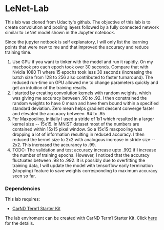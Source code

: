 # LeNet-Lab
This lab was cloned from Udacity's github. The objective of this lab is to create convolution and pooling layers followed by a fully connected network similar to LeNet model shown in the Jupyter notebook.

Since the jupyter notbook is self explanatory, I will only list the learning points that were new to me and that improved the accuracy and reduce training time.

1) Use GPU if you want to tinker with the model and run it rapidly. On my macbook pro each epoch took over 30 seconds. Compare that with Nvidia 1080 TI where 15 epochs took less 30 seconds (increasing the batch size from 128 to 256 also contributed to faster turnaround). The reduced run-time on GPU allowed me to change parameters quickly and get an intuition of the training results.
2) I started by creating convolution kernels with random weights, which was giving me accuracy between .90 to .92. I then constrained the random weights to have 0 mean and have them bound within a specified standard deviation. Zero mean helps gradient descent converge faster and elevated the accuracy between .94 to .95
3) For Maxpooling, initially I used a stride of 1x1 which resulted in a larger  kernel size -- 15x15. In MNIST dataset most of the numbers are contained within 15x15 pixel window. So a 15x15 maxpooling was dropping a lot of information resulting in reduced accuracy. I then reduced the kernel size to 2x2 with analogous increase in stride size -- 2x2. This increased the accurancy to .99. 
4) TODO: The validation and test accuracy increase upto .992 if I increase the number of training epochs. However, I noticed that the accuracy fluctuates between .98 to .992. It is possibly due to overfitting the training data, I will update the model with tensorflow early termination (stopping) feature to save weights corresponding to maximum accuracy seen so far.  

### Dependencies
This lab requires:

* [CarND Term1 Starter Kit](https://github.com/udacity/CarND-Term1-Starter-Kit)

The lab enviroment can be created with CarND Term1 Starter Kit. Click [here](https://github.com/udacity/CarND-Term1-Starter-Kit/blob/master/README.md) for the details.
